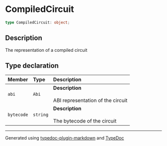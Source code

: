 # CompiledCircuit

```ts
type CompiledCircuit: object;
```

## Description

The representation of a compiled circuit

## Type declaration

| Member | Type | Description |
| :------ | :------ | :------ |
| `abi` | `Abi` | **Description**<br /><br />ABI representation of the circuit |
| `bytecode` | `string` | **Description**<br /><br />The bytecode of the circuit |

***

Generated using [typedoc-plugin-markdown](https://www.npmjs.com/package/typedoc-plugin-markdown) and [TypeDoc](https://typedoc.org/)
